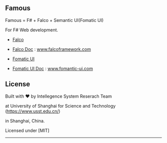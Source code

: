 
## Famous
Famous = F# + Falco + Semantic UI(Fomatic UI)

For F# Web development.

- [Falco](https://github.com/pimbrouwers/Falco)

- [Falco Doc](https://www.falcoframework.com) : www.falcoframework.com 

- [Fomatic UI](https://github.com/fomantic/Fomantic-UI)

- [Fomatic UI Doc](https://www.fomantic-ui.com) : www.fomantic-ui.com 
## License

Built with ♥ by Intellegence System Reserach Team 

at University of Shanghai for Science and Technology (https://www.usst.edu.cn/) 

in Shanghai, China. 

Licensed under [MIT]

---


